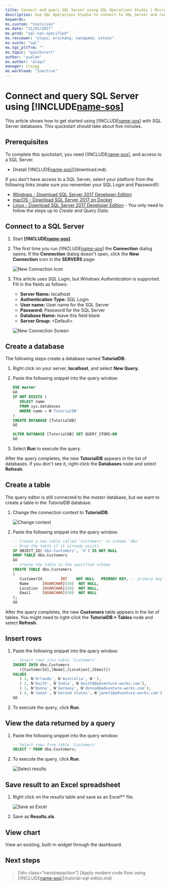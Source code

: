 ```yaml
---
title: Connect and query SQL Server using SQL Operations Studio | Microsoft Docs
description: Use SQL Operations Studio to connect to SQL Server and run a query
keywords:
ms.custom: "tools|sos"
ms.date: "11/03/2017"
ms.prod: "sql-non-specified"
ms.reviewer: "alayu; erickang; sanagama; sstein"
ms.suite: "sql"
ms.tgt_pltfrm: ""
ms.topic: "quickstart"
author: "yualan"
ms.author: "alayu"
manager: craigg
ms.workload: "Inactive"
---
```


# Connect and query SQL Server using [!INCLUDE[name-sos](../includes/name-sos-short.md)]
This article shows how to get started using [!INCLUDE[name-sos](../includes/name-sos-short.md)] with SQL Server databases.  This quickstart should take about five minutes.

## Prerequisites

To complete this quickstart, you need [!INCLUDE[name-sos](../includes/name-sos-short.md)], and access to a SQL Server.

- [Install [!INCLUDE[name-sos](../includes/name-sos-short.md)]](download.md).

If you don't have access to a SQL Server, select your platform from the following links (make sure you remember your SQL Login and Password!):
- [Windows - Download SQL Server 2017 Developer Edition](https://www.microsoft.com/en-us/sql-server/sql-server-downloads)
- [macOS - Download SQL Server 2017 on Docker](https://docs.microsoft.com/en-us/sql/linux/quickstart-install-connect-docker)
- [Linux - Download SQL Server 2017 Developer Edition](https://docs.microsoft.com/en-us/sql/linux/sql-server-linux-overview#install) - You only need to follow the steps up to *Create and Query Data*.


## Connect to a SQL Server

   
1. Start **[!INCLUDE[name-sos](../includes/name-sos-short.md)]**.
1. The first time you run *[!INCLUDE[name-sos](../includes/name-sos-short.md)]* the **Connection** dialog opens. If the **Connection** dialog doesn't open, click the **New Connection** icon in the **SERVERS** page:
   
   ![New Connection Icon](media/get-started-sql-server/new-connection-icon.png)

1. This article uses *SQL Login*, but *Windows Authentication* is supported. Fill in the fields as follows:
 
    - **Server Name:** localhost
    - **Authentication Type:** SQL Login  
    - **User name:** User name for the SQL Server  
    - **Password:** Password for the SQL Server  
    - **Database Name:** leave this field blank 
    - **Server Group:** \<Default\>  

   ![New Connection Screen](media/get-started-sql-server/new-connection-screen.png)



## Create a database

The following steps create a database named **TutorialDB**:

1. Right click on your server, **localhost**, and select **New Query.**
1. Paste the following snippet into the query window: 

   ```sql
   USE master
   GO
   IF NOT EXISTS (
      SELECT name
      FROM sys.databases
      WHERE name = N'TutorialDB'
   )
   CREATE DATABASE [TutorialDB]
   GO

   ALTER DATABASE [TutorialDB] SET QUERY_STORE=ON
   GO
   ```
1. Select **Run** to execute the query.

After the query completes, the new **TutorialDB** appears in the list of databases. If you don't see it, right-click the **Databases** node and select **Refresh**.


## Create a table

The query editor is still connected to the *master* database, but we want to create a table in the *TutorialDB* database. 

1. Change the connection context to **TutorialDB**:

   ![Change context](media/get-started-sql-database/change-context.png)



1. Paste the following snippet into the query window:

   ```sql
   -- Create a new table called 'Customers' in schema 'dbo'
   -- Drop the table if it already exists
   IF OBJECT_ID('dbo.Customers', 'U') IS NOT NULL
   DROP TABLE dbo.Customers
   GO
   -- Create the table in the specified schema
   CREATE TABLE dbo.Customers
   (
      CustomerId        INT    NOT NULL   PRIMARY KEY, -- primary key column
      Name      [NVARCHAR](50)  NOT NULL,
      Location  [NVARCHAR](50)  NOT NULL,
      Email     [NVARCHAR](50)  NOT NULL
   );
   GO
   ```

After the query completes, the new **Customers** table appears in the list of tables. You might need to right-click the **TutorialDB > Tables** node and select **Refresh**.

## Insert rows

1. Paste the following snippet into the query window:
   ```sql
   -- Insert rows into table 'Customers'
   INSERT INTO dbo.Customers
      ([CustomerId],[Name],[Location],[Email])
   VALUES
      ( 1, N'Orlando', N'Australia', N''),
      ( 2, N'Keith', N'India', N'keith0@adventure-works.com'),
      ( 3, N'Donna', N'Germany', N'donna0@adventure-works.com'),
      ( 4, N'Janet', N'United States', N'janet1@adventure-works.com')
   GO
   ```

1. To execute the query, click **Run**.


## View the data returned by a query
1. Paste the following snippet into the query window:

   ```sql
   -- Select rows from table 'Customers'
   SELECT * FROM dbo.Customers;
   ```

1. To execute the query, click **Run**.

   ![Select results](media/get-started-sql-server/select-results.png)

## Save result to an Excel spreadsheet
1. Right click on the results table and save as an Excel** file. 

   ![Save as Excel](media/get-started-sql-server/save-as-excel.png)

2. Save as **Results.xls**.

## View chart
View an existing, built-in widget through the dashboard.

## Next steps
> [!div class="nextstepaction"]
> [Apply modern code flow using [!INCLUDE[name-sos](../includes/name-sos-short.md)]](tutorial-sql-editor.md)


